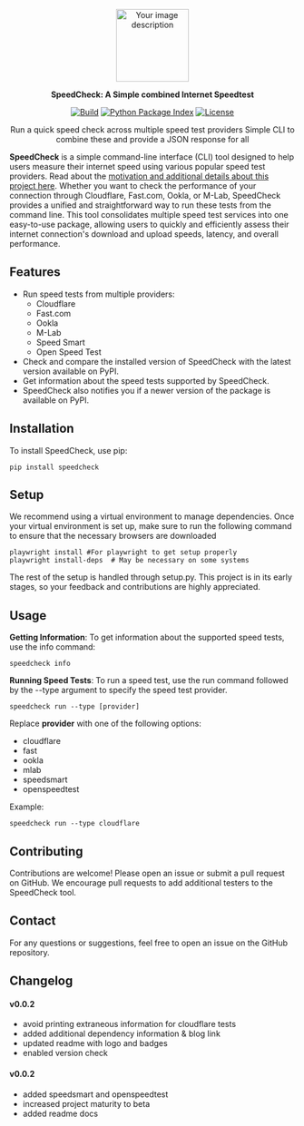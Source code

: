 <p align="center">
  <img src="https://github.com/samapriya/speedcheck/assets/6677629/f5eab7b1-ee73-4074-b1fa-662b8bc42752" width="128" height="128" alt="Your image description">
</p>

<p align="center">
  <strong>
    SpeedCheck: A Simple combined Internet Speedtest
    <a href="https://pypi.org/project/speedcheck"></a>
  </strong>
</p>

<p align="center">
  <a href="https://github.com/samapriya/speedcheck/actions/workflows/CI.yml"><img
    src="https://github.com/samapriya/speedcheck/actions/workflows/CI.yml/badge.svg"
    alt="Build"
  /></a>
  <a href="https://pypi.org/project/speedcheck"><img
    src="https://img.shields.io/pypi/v/speedcheck"
    alt="Python Package Index"
  /></a>
  <a href="https://opensource.org/licenses/Apache-2.0"><img
    src="https://img.shields.io/badge/License-Apache%202.0-blue.svg"
    alt="License"
  /></a>
</p>

<p align="center">
  Run a quick speed check across multiple speed test providers
  Simple CLI to combine these and provide a JSON response for all
</p>

**SpeedCheck** is a simple command-line interface (CLI) tool designed to help users measure their internet speed using various popular speed test providers. Read about the [motivation and additional details about this project here](https://datacommons.substack.com/p/data-commons-and-connectivity-exploring). Whether you want to check the performance of your connection through Cloudflare, Fast.com, Ookla, or M-Lab, SpeedCheck provides a unified and straightforward way to run these tests from the command line. This tool consolidates multiple speed test services into one easy-to-use package, allowing users to quickly and efficiently assess their internet connection's download and upload speeds, latency, and overall performance.


## Features

- Run speed tests from multiple providers:
  - Cloudflare
  - Fast.com
  - Ookla
  - M-Lab
  - Speed Smart
  - Open Speed Test
- Check and compare the installed version of SpeedCheck with the latest version available on PyPI.
- Get information about the speed tests supported by SpeedCheck.
- SpeedCheck also notifies you if a newer version of the package is available on PyPI.

## Installation

To install SpeedCheck, use pip:

```
pip install speedcheck
```

## Setup
We recommend using a virtual environment to manage dependencies. Once your virtual environment is set up, make sure to run the following command to ensure that the necessary browsers are downloaded

```
playwright install #For playwright to get setup properly
playwright install-deps  # May be necessary on some systems
```

The rest of the setup is handled through setup.py. This project is in its early stages, so your feedback and contributions are highly appreciated.

## Usage

**Getting Information**: To get information about the supported speed tests, use the info command:

```
speedcheck info
```

**Running Speed Tests**: To run a speed test, use the run command followed by the --type argument to specify the speed test provider.

```
speedcheck run --type [provider]
```

Replace **provider** with one of the following options:

* cloudflare
* fast
* ookla
* mlab
* speedsmart
* openspeedtest

Example:

```
speedcheck run --type cloudflare
```

## Contributing
Contributions are welcome! Please open an issue or submit a pull request on GitHub. We encourage pull requests to add additional testers to the SpeedCheck tool.

## Contact
For any questions or suggestions, feel free to open an issue on the GitHub repository.

## Changelog

#### v0.0.2
- avoid printing extraneous information for cloudflare tests
- added additional dependency information & blog link
- updated readme with logo and badges
- enabled version check

#### v0.0.2
- added speedsmart and openspeedtest
- increased project maturity to beta
- added readme docs
